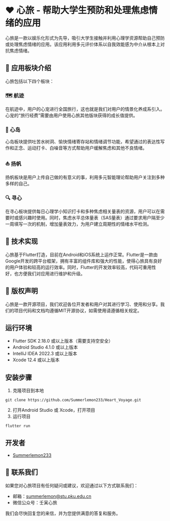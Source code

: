 # ❤️ 心旅 - 帮助大学生预防和处理焦虑情绪的应用

心旅是一款以娱乐化形式为先导，吸引大学生接触并利用心理学资源帮助自己预防或处理焦虑情绪的应用。该应用利用多元评价体系以自我效能感为中介从根本上对抗焦虑情绪。

## 📱 应用板块介绍

心旅包括以下四个板块：

### 🗺️ 航迹

在航迹中，用户的心宠进行全国旅行，这也就是我们对用户的情景化养成系引入。心宠的“旅行经费”需要由用户使用心旅其他版块获得的成长值提供。

### 🌴 心岛

心岛板块提供吐苦水树洞、愉快情绪寄存站和情绪调节功能，希望通过的表达性写作和正念、运动打卡、白噪音等方式帮助用户缓解焦虑和其他不良情绪。

### ⛵ 扬帆

扬帆板块是用户上传自己做的有意义的事，利用多元智能理论帮助用户关注到多种多样的自己。

### 🔍 寻心

在寻心板块提供每日心理学小知识打卡和多种焦虑相关量表的资源，用户可以在需要时或感兴趣时使用。同时，焦虑水平总体量表（SAS量表）通过要求用户隔至少一周填写一次的机制，增加量表效力，为用户建立周期性的情绪水平检测。

## 🚀 技术实现

心旅基于Flutter打造，目前在Android和iOS系统上运作正常。Flutter是一款由Google开发的跨平台框架，拥有丰富的组件库和强大的性能，使得心旅具有良好的用户体验和较高的运行效率。同时，Flutter的开发效率较高，代码可重用性好，也方便我们对应用进行维护和升级。

## 📝 版权声明

心旅是一款开源项目，我们欢迎各位开发者和用户对其进行学习、使用和分享。我们的项目代码和文档均遵循MIT开源协议，如需使用请遵循相关规定。

## 运行环境

- Flutter SDK 2.18.0 或以上版本（需要支持空安全）
- Android Studio 4.1.0 或以上版本
- IntelliJ IDEA 2022.3 或以上版本
- Xcode 12.4 或以上版本

## 安装步骤

1. 克隆项目到本地
```
git clone https://github.com/Summerlemon233/Heart_Voyage.git
```
2. 打开Android Studio 或 Xcode，打开项目
3. 运行项目
```
flutter run 
```

## 开发者

- [Summerlemon233](https://github.com/Summerlemon233)

## 📧 联系我们

如果您对心旅项目有任何疑问或建议，欢迎通过以下方式联系我们：

- 邮箱：summerlemon@stu.pku.edu.cn
- 微信公众号：壬寅心旅

我们会尽快回复您的来信，并为您提供满意的答复和服务。
